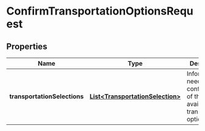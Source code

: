 
# ConfirmTransportationOptionsRequest

## Properties
Name | Type | Description | Notes
------------ | ------------- | ------------- | -------------
**transportationSelections** | [**List&lt;TransportationSelection&gt;**](TransportationSelection.md) | Information needed to confirm one of the available transportation options. | 



